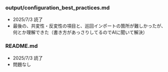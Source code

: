 ### output/configuration_best_practices.md
- 2025/7/3 読了　
- 最後の、共変性・反変性の項目と、巡回インポートの箇所が難しかったが、何とか理解できた（書き方があっさりしてるのでAIに聞いて解決）

### README.md
- 2025/7/3 読了
- 問題なし